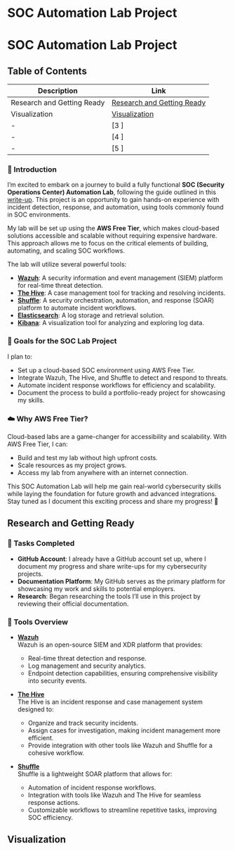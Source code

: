 # SOC Automation Lab Project  

# SOC Automation Lab Project  

## Table of Contents  

| Description                         | Link                                            |
|-------------------------------------|------------------------------------------------|
| Research and Getting Ready          | [Research and Getting Ready](#research-and-getting-ready) |
| Visualization                       | [Visualization](#visualization)            |
| -                  | [3 ]            |
| -                  | [4 ]            |
| -                  | [5 ]            |


### :green_book: Introduction  

I’m excited to embark on a journey to build a fully functional **SOC (Security Operations Center) Automation Lab**, following the guide outlined in this [write-up](https://medium.com/@jashankhaira52/day-1-building-your-soc-automation-lab-an-introduction-and-overview-c1825642369e). This project is an opportunity to gain hands-on experience with incident detection, response, and automation, using tools commonly found in SOC environments.  

My lab will be set up using the **AWS Free Tier**, which makes cloud-based solutions accessible and scalable without requiring expensive hardware. This approach allows me to focus on the critical elements of building, automating, and scaling SOC workflows.  

The lab will utilize several powerful tools:  
- **[Wazuh](https://documentation.wazuh.com/current/)**: A security information and event management (SIEM) platform for real-time threat detection.  
- **[The Hive](https://thehive-project.org/documentation/)**: A case management tool for tracking and resolving incidents.  
- **[Shuffle](https://shuffler.io/docs/)**: A security orchestration, automation, and response (SOAR) platform to automate incident workflows.  
- **[Elasticsearch](https://www.elastic.co/guide/en/elasticsearch/reference/current/index.html)**: A log storage and retrieval solution.  
- **[Kibana](https://www.elastic.co/guide/en/kibana/current/index.html)**: A visualization tool for analyzing and exploring log data.  

### 🎯 Goals for the SOC Lab Project  
I plan to:  
- Set up a cloud-based SOC environment using AWS Free Tier.  
- Integrate Wazuh, The Hive, and Shuffle to detect and respond to threats.  
- Automate incident response workflows for efficiency and scalability.  
- Document the process to build a portfolio-ready project for showcasing my skills.  

### ☁️ Why AWS Free Tier?  
Cloud-based labs are a game-changer for accessibility and scalability. With AWS Free Tier, I can:  
- Build and test my lab without high upfront costs.  
- Scale resources as my project grows.  
- Access my lab from anywhere with an internet connection.  

This SOC Automation Lab will help me gain real-world cybersecurity skills while laying the foundation for future growth and advanced integrations. Stay tuned as I document this exciting process and share my progress! 🚀  

## Research and Getting Ready

### :green_book: Tasks Completed  

- **GitHub Account**: I already have a GitHub account set up, where I document my progress and share write-ups for my cybersecurity projects.  
- **Documentation Platform**: My GitHub serves as the primary platform for showcasing my work and skills to potential employers.  
- **Research**: Began researching the tools I’ll use in this project by reviewing their official documentation.  

### :toolbox: Tools Overview  

- **[Wazuh](https://documentation.wazuh.com/current/)**  
  Wazuh is an open-source SIEM and XDR platform that provides:  
  - Real-time threat detection and response.  
  - Log management and security analytics.  
  - Endpoint detection capabilities, ensuring comprehensive visibility into security events.  

- **[The Hive](https://thehive-project.org/documentation/)**  
  The Hive is an incident response and case management system designed to:  
  - Organize and track security incidents.  
  - Assign cases for investigation, making incident management more efficient.  
  - Provide integration with other tools like Wazuh and Shuffle for a cohesive workflow.  

- **[Shuffle](https://shuffler.io/docs/)**  
  Shuffle is a lightweight SOAR platform that allows for:  
  - Automation of incident response workflows.  
  - Integration with tools like Wazuh and The Hive for seamless response actions.  
  - Customizable workflows to streamline repetitive tasks, improving SOC efficiency.  

## Visualization 
